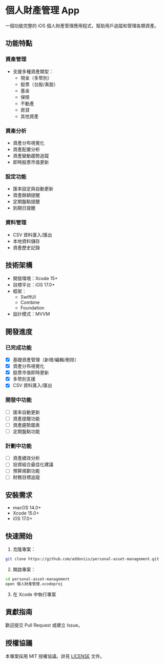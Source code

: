 # 個人財產管理 App

一個功能完整的 iOS 個人財產管理應用程式，幫助用戶追蹤和管理各類資產。

## 功能特點

### 資產管理
- 支援多種資產類型：
  - 現金（多幣別）
  - 股票（台股/美股）
  - 基金
  - 保險
  - 不動產
  - 房貸
  - 其他資產

### 資產分析
- 資產分布視覺化
- 資產配置分析
- 資產變動趨勢追蹤
- 即時股票市值更新

### 設定功能
- 匯率設定與自動更新
- 資產餘額提醒
- 定期盤點提醒
- 到期日提醒

### 資料管理
- CSV 資料匯入/匯出
- 本地資料儲存
- 資產歷史記錄

## 技術架構

- 開發環境：Xcode 15+
- 目標平台：iOS 17.0+
- 框架：
  - SwiftUI
  - Combine
  - Foundation
- 設計模式：MVVM

## 開發進度

### 已完成功能
- [x] 基礎資產管理（新增/編輯/刪除）
- [x] 資產分布視覺化
- [x] 股票市值即時更新
- [x] 多幣別支援
- [x] CSV 資料匯入/匯出

### 開發中功能
- [ ] 匯率自動更新
- [ ] 資產提醒功能
- [ ] 資產趨勢圖表
- [ ] 定期盤點功能

### 計劃中功能
- [ ] 資產績效分析
- [ ] 投資組合最佳化建議
- [ ] 預算規劃功能
- [ ] 財務目標追蹤

## 安裝需求

- macOS 14.0+
- Xcode 15.0+
- iOS 17.0+

## 快速開始

1. 克隆專案：
```bash
git clone https://github.com/addoniis/personal-asset-management.git
```

2. 開啟專案：
```bash
cd personal-asset-management
open 個人財產管理.xcodeproj
```

3. 在 Xcode 中執行專案

## 貢獻指南

歡迎提交 Pull Request 或建立 Issue。

## 授權協議

本專案採用 MIT 授權協議。詳見 [LICENSE](LICENSE) 文件。
